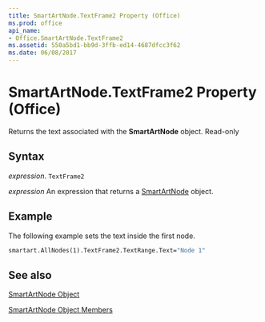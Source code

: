```yaml
---
title: SmartArtNode.TextFrame2 Property (Office)
ms.prod: office
api_name:
- Office.SmartArtNode.TextFrame2
ms.assetid: 550a5bd1-bb9d-3ffb-ed14-4687dfcc3f62
ms.date: 06/08/2017
---
```



# SmartArtNode.TextFrame2 Property (Office)

Returns the text associated with the  **SmartArtNode** object. Read-only


## Syntax

 _expression_. `TextFrame2`

 _expression_ An expression that returns a [SmartArtNode](./Office.SmartArtNode.md) object.


## Example

The following example sets the text inside the first node.


```vb
smartart.AllNodes(1).TextFrame2.TextRange.Text="Node 1"
```


## See also


[SmartArtNode Object](Office.SmartArtNode.md)



[SmartArtNode Object Members](./overview/smartartnode-members-office.md)

